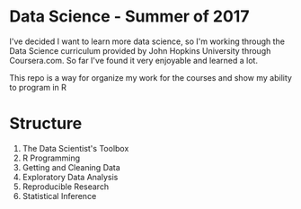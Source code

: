 # Data Science - Summer of 2017
I've decided I want to learn more data science, so I'm working through the Data Science curriculum provided by John Hopkins University through Coursera.com. So far I've found it very enjoyable and learned a lot.

This repo is a way for organize my work for the courses and show my ability to program in R

# Structure
1. The Data Scientist's Toolbox
2. R Programming
3. Getting and Cleaning Data
4. Exploratory Data Analysis
5. Reproducible Research
6. Statistical Inference

